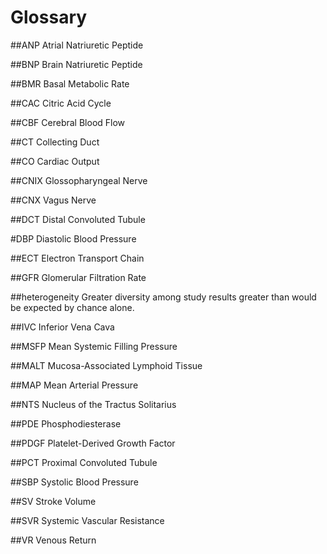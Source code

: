 # Glossary



##ANP
Atrial Natriuretic Peptide


##BNP
Brain Natriuretic Peptide

##BMR
Basal Metabolic Rate

##CAC
Citric Acid Cycle

##CBF
Cerebral Blood Flow

##CT
Collecting Duct

##CO
Cardiac Output

##CNIX
Glossopharyngeal Nerve

##CNX
Vagus Nerve

##DCT
Distal Convoluted Tubule

#DBP
Diastolic Blood Pressure

##ECT
Electron Transport Chain

##GFR
Glomerular Filtration Rate

##heterogeneity
Greater diversity among study results greater than would be expected by chance alone. 

##IVC
Inferior Vena Cava

##MSFP
Mean Systemic Filling Pressure

##MALT
Mucosa-Associated Lymphoid Tissue

##MAP
Mean Arterial Pressure

##NTS
Nucleus of the Tractus Solitarius

##PDE
Phosphodiesterase

##PDGF
Platelet-Derived Growth Factor

##PCT
Proximal Convoluted Tubule

##SBP
Systolic Blood Pressure

##SV
Stroke Volume

##SVR
Systemic Vascular Resistance

##VR
Venous Return

